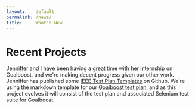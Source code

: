 ```yaml
---
layout:    default
permalink: /news/
title:     What's New
---
```


Recent Projects
===

Jenniffer and I have been having a great time with her internship on Goalboost, and we're making decent progress given our other work.  Jenniffer has published some [IEEE Test Plan Templates](https://github.com/JennifferLockwood/test_plan_template) on Github.  We're using the markdown template for our [Goalboost test plan](https://github.com/JennifferLockwood/GoalboostTesting), and as this project evolves it will consist of the test plan and associated Selenium test suite for Goalboost.
